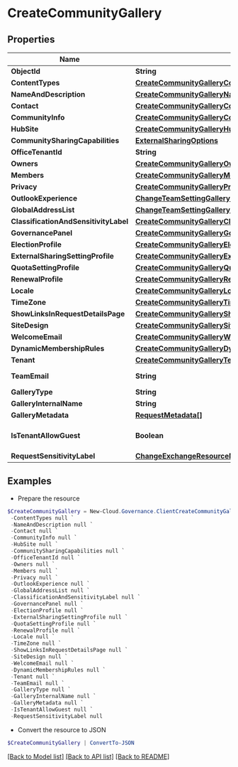 # CreateCommunityGallery
## Properties

Name | Type | Description | Notes
------------ | ------------- | ------------- | -------------
**ObjectId** | **String** |  | [optional] 
**ContentTypes** | [**CreateCommunityGalleryContentTypes**](CreateCommunityGalleryContentTypes.md) |  | [optional] 
**NameAndDescription** | [**CreateCommunityGalleryNameAndDescription**](CreateCommunityGalleryNameAndDescription.md) |  | [optional] 
**Contact** | [**CreateCommunityGalleryContact**](CreateCommunityGalleryContact.md) |  | [optional] 
**CommunityInfo** | [**CreateCommunityGalleryCommunityInfo**](CreateCommunityGalleryCommunityInfo.md) |  | [optional] 
**HubSite** | [**CreateCommunityGalleryHubSite**](CreateCommunityGalleryHubSite.md) |  | [optional] 
**CommunitySharingCapabilities** | [**ExternalSharingOptions**](ExternalSharingOptions.md) |  | [optional] 
**OfficeTenantId** | **String** |  | [optional] 
**Owners** | [**CreateCommunityGalleryOwners**](CreateCommunityGalleryOwners.md) |  | [optional] 
**Members** | [**CreateCommunityGalleryMembers**](CreateCommunityGalleryMembers.md) |  | [optional] 
**Privacy** | [**CreateCommunityGalleryPrivacy**](CreateCommunityGalleryPrivacy.md) |  | [optional] 
**OutlookExperience** | [**ChangeTeamSettingGalleryRequestModelChangeTeamOutlookExperience**](ChangeTeamSettingGalleryRequestModelChangeTeamOutlookExperience.md) |  | [optional] 
**GlobalAddressList** | [**ChangeTeamSettingGalleryRequestModelChangeGlobalAddressList**](ChangeTeamSettingGalleryRequestModelChangeGlobalAddressList.md) |  | [optional] 
**ClassificationAndSensitivityLabel** | [**CreateCommunityGalleryClassificationAndSensitivityLabel**](CreateCommunityGalleryClassificationAndSensitivityLabel.md) |  | [optional] 
**GovernancePanel** | [**CreateCommunityGalleryGovernancePanel**](CreateCommunityGalleryGovernancePanel.md) |  | [optional] 
**ElectionProfile** | [**CreateCommunityGalleryElectionProfile**](CreateCommunityGalleryElectionProfile.md) |  | [optional] 
**ExternalSharingSettingProfile** | [**CreateCommunityGalleryExternalSharingSettingProfile**](CreateCommunityGalleryExternalSharingSettingProfile.md) |  | [optional] 
**QuotaSettingProfile** | [**CreateCommunityGalleryQuotaSettingProfile**](CreateCommunityGalleryQuotaSettingProfile.md) |  | [optional] 
**RenewalProfile** | [**CreateCommunityGalleryRenewalProfile**](CreateCommunityGalleryRenewalProfile.md) |  | [optional] 
**Locale** | [**CreateCommunityGalleryLocale**](CreateCommunityGalleryLocale.md) |  | [optional] 
**TimeZone** | [**CreateCommunityGalleryTimeZone**](CreateCommunityGalleryTimeZone.md) |  | [optional] 
**ShowLinksInRequestDetailsPage** | [**CreateCommunityGalleryShowLinksInRequestDetailsPage**](CreateCommunityGalleryShowLinksInRequestDetailsPage.md) |  | [optional] 
**SiteDesign** | [**CreateCommunityGallerySiteDesign**](CreateCommunityGallerySiteDesign.md) |  | [optional] 
**WelcomeEmail** | [**CreateCommunityGalleryWelcomeEmail**](CreateCommunityGalleryWelcomeEmail.md) |  | [optional] 
**DynamicMembershipRules** | [**CreateCommunityGalleryDynamicMembershipRules**](CreateCommunityGalleryDynamicMembershipRules.md) |  | [optional] 
**Tenant** | [**CreateCommunityGalleryTenant**](CreateCommunityGalleryTenant.md) |  | [optional] 
**TeamEmail** | **String** |  | [optional] [readonly] 
**GalleryType** | **String** |  | [optional] 
**GalleryInternalName** | **String** |  | [optional] 
**GalleryMetadata** | [**RequestMetadata[]**](RequestMetadata.md) |  | [optional] 
**IsTenantAllowGuest** | **Boolean** |  | [optional] [default to $false]
**RequestSensitivityLabel** | [**ChangeExchangeResourceMembershipGalleryRequestModelRequestSensitivityLabel**](ChangeExchangeResourceMembershipGalleryRequestModelRequestSensitivityLabel.md) |  | [optional] 

## Examples

- Prepare the resource
```powershell
$CreateCommunityGallery = New-Cloud.Governance.ClientCreateCommunityGallery  -ObjectId null `
 -ContentTypes null `
 -NameAndDescription null `
 -Contact null `
 -CommunityInfo null `
 -HubSite null `
 -CommunitySharingCapabilities null `
 -OfficeTenantId null `
 -Owners null `
 -Members null `
 -Privacy null `
 -OutlookExperience null `
 -GlobalAddressList null `
 -ClassificationAndSensitivityLabel null `
 -GovernancePanel null `
 -ElectionProfile null `
 -ExternalSharingSettingProfile null `
 -QuotaSettingProfile null `
 -RenewalProfile null `
 -Locale null `
 -TimeZone null `
 -ShowLinksInRequestDetailsPage null `
 -SiteDesign null `
 -WelcomeEmail null `
 -DynamicMembershipRules null `
 -Tenant null `
 -TeamEmail null `
 -GalleryType null `
 -GalleryInternalName null `
 -GalleryMetadata null `
 -IsTenantAllowGuest null `
 -RequestSensitivityLabel null
```

- Convert the resource to JSON
```powershell
$CreateCommunityGallery | ConvertTo-JSON
```

[[Back to Model list]](../README.md#documentation-for-models) [[Back to API list]](../README.md#documentation-for-api-endpoints) [[Back to README]](../README.md)

